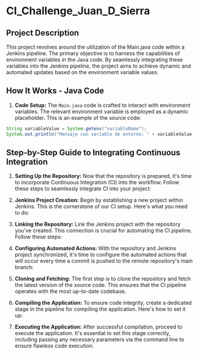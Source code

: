 # CI_Challenge_Juan_D_Sierra

## Project Description

This project revolves around the utilization of the Main.java code within a Jenkins pipeline. The primary objective is to harness the capabilities of environment variables in the Java code. By seamlessly integrating these variables into the Jenkins pipeline, the project aims to achieve dynamic and automated updates based on the environment variable values.

## How It Works - Java Code

1. **Code Setup:** The `Main.java` code is crafted to interact with environment variables. The relevant environment variable is employed as a dynamic placeholder. This is an example of the source code:

```java
String variableValue = System.getenv("variableName");
System.out.println("Mensaje con variable de entorno: " + variableValue);
```


## Step-by-Step Guide to Integrating Continuous Integration

1. **Setting Up the Repository:**
   Now that the repository is prepared, it's time to incorporate Continuous Integration (CI) into the workflow. Follow these steps to seamlessly integrate CI into your project:

2. **Jenkins Project Creation:**
   Begin by establishing a new project within Jenkins. This is the cornerstone of our CI setup. Here's what you need to do:

3. **Linking the Repository:**
   Link the Jenkins project with the repository you've created. This connection is crucial for automating the CI pipeline. Follow these steps:

4. **Configuring Automated Actions:**
   With the repository and Jenkins project synchronized, it's time to configure the automated actions that will occur every time a commit is pushed to the remote repository's main branch:

5. **Cloning and Fetching:**
   The first step is to clone the repository and fetch the latest version of the source code. This ensures that the CI pipeline operates with the most up-to-date codebase.

6. **Compiling the Application:**
   To ensure code integrity, create a dedicated stage in the pipeline for compiling the application. Here's how to set it up:

7. **Executing the Application:**
   After successful compilation, proceed to execute the application. It's essential to set this stage correctly, including passing any necessary parameters via the command line to ensure flawless code execution.

